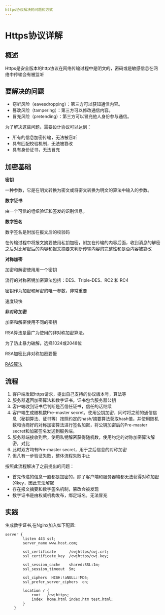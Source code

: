 ```yaml
---
https协议解决的问题和方式
---
```


# Https协议详解

## 概述

Https是安全版本的http协议在网络传输过程中是明文的，密码或是敏感信息在网络中传输会有被监听

## 要解决的问题

- 窃听风险（eavesdropping）：第三方可以获知通信内容。
- 篡改风险（tampering）：第三方可以修改通信内容。
- 冒充风险（pretending）：第三方可以冒充他人身份参与通信。

为了解决这些问题，需要设计协议可以达到：

- 所有的信息加密传输，无法被窃听
- 具有匹配校验机制，无法被篡改
- 具有身份证书，无法冒充

## 加密基础

**密钥**

一种参数，它是在明文转换为密文或将密文转换为明文的算法中输入的参数。

**数字证书**

由一个可信的组织验证和签发的识别信息。

**数字签名**

数字签名是附加在报文后的校验码

在传输过程中将报文摘要使用私钥加密，附加在传输的内容后面，收到消息的解密之后对比解密后的内容和报文摘要来判断传输内容的完整性和是否内容被篡改

**对称加密**

加密和解密使用用一个密钥

流行的对称密钥加密算法包括：DES、Triple-DES、RC2 和 RC4

密钥作为加密和解密的唯一参数，非常重要

速度较快

**非对称加密**

加密和解密使用不同的密钥

RSA算法是最广为使用的非对称加密算法。

为了防止暴力破解，选择1024或2048位

RSA加密比非对称加密要慢

[RAS算法](https://www.jianshu.com/p/fbb8bf7baa97)

## 流程

1. 客户端发起https请求，提出自己支持的协议版本号，算法等
2. 服务器返回加密算法和数字证书，证书包含服务器公钥
3. 客户端收到证书后判断是否信任证书，信任的话继续
4. 客户端生成随机数Pre-master secret，使用公钥加密，同时将之前的通信信息（秘钥算法、证书等）按照约定的hash/摘要算法获取hash值，并使用随机数和协商好的对称加密算法进行签名加密，将公钥加密后的Pre-master secret和加密签名发送到服务端。
5. 服务器端接收到后，使用私钥解密获得随机数，使用约定的对称加密算法解密，对比
6. 此时双方均有Pre-master secret，用于之后信息的对称加密
7. 但凡有一步验证失败，整体流程失败中止

按照此流程解决了之前提出的问题：

- 首先传递的信息一直都是加密的，除了客户端和服务器端都无法获得对称加密的key，因此无法解密
- 存在报文摘要和数字签名机制，篡改会被发现
- 数字证书是由权威机构发布，绑定域名，无法冒充

## 实践
生成数字证书,在Nginx加入如下配置:
```
server {
        listen 443 ssl;
        server_name www.host.com;

        ssl_certificate      /cwjhttps/cwj.crt;
        ssl_certificate_key  /cwjhttps/cwj.key;

        ssl_session_cache    shared:SSL:1m;
        ssl_session_timeout  5m;

        ssl_ciphers  HIGH:!aNULL:!MD5;
        ssl_prefer_server_ciphers  on;

        location / {
            root   /cwjhttps;
            index  home.html index.htm test.html;
        }
    }
```

